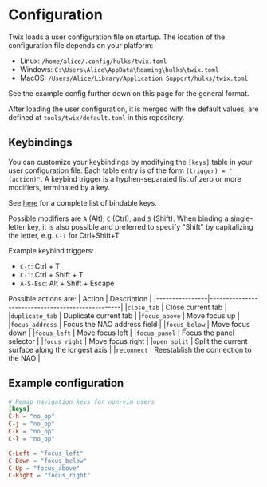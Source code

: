 # Configuration

Twix loads a user configuration file on startup. The location of the configuration file depends on your platform:
- Linux: `/home/alice/.config/hulks/twix.toml`
- Windows: `C:\Users\Alice\AppData\Roaming\hulks\twix.toml`
- MacOS: `/Users/Alice/Library/Application Support/hulks/twix.toml`

See the example config further down on this page for the general format.

After loading the user configuration, it is merged with the default values, are defined at `tools/twix/default.toml` in this repository.

## Keybindings

You can customize your keybindings by modifying the `[keys]` table in your user configuration file.
Each table entry is of the form `(trigger) = "(action)"`.
A keybind trigger is a hyphen-separated list of zero or more modifiers, terminated by a key.

See [here](https://github.com/emilk/egui/blob/c1eb3f884db8bc4f52dbae4f261619cee651f411/crates/egui/src/data/key.rs#L298-L413)
for a complete list of bindable keys.

Possible modifiers are `A` (Alt), `C` (Ctrl), and `S` (Shift).
When binding a single-letter key, it is also possible and preferred to specify "Shift" by capitalizing the letter, e.g. `C-T` for Ctrl+Shift+T.

Example keybind triggers:
- `C-t`: Ctrl + T
- `C-T`: Ctrl + Shift + T
- `A-S-Esc`: Alt + Shift + Escape

Possible actions are:
| Action         | Description                                      |
|----------------|--------------------------------------------------|
|`close_tab`     | Close current tab                                |
|`duplicate_tab` | Duplicate current tab                            |
|`focus_above`   | Move focus up                                    |
|`focus_address` | Focus the NAO address field                      |
|`focus_below`   | Move focus down                                  |
|`focus_left`    | Move focus left                                  |
|`focus_panel`   | Focus the panel selector                         |
|`focus_right`   | Move focus right                                 |
|`open_split`    | Split the current surface along the longest axis |
|`reconnect`     | Reestablish the connection to the NAO            |

## Example configuration

```toml
# Remap navigation keys for non-vim users
[keys]
C-h = "no_op"
C-j = "no_op"
C-k = "no_op"
C-l = "no_op"

C-Left = "focus_left"
C-Down = "focus_below"
C-Up = "focus_above"
C-Right = "focus_right"
```
